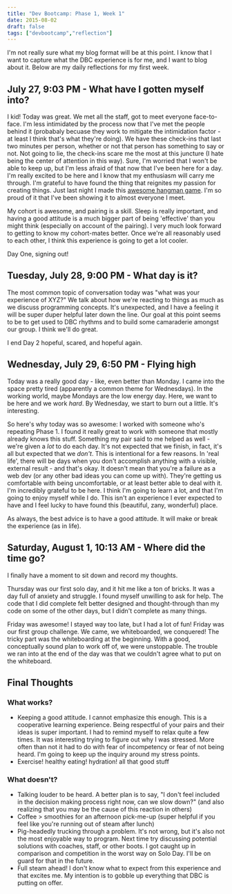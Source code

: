 ```yaml
---
title: "Dev Bootcamp: Phase 1, Week 1"
date: 2015-08-02
draft: false
tags: ["devbootcamp","reflection"]
---
```


I'm not really sure what my blog format will be at this point. I know that I want to capture what the DBC experience is for me, and I want to blog about it. Below are my daily reflections for my first week.

## July 27, 9:03 PM - What have I gotten myself into?
I kid! Today was great. We met all the staff, got to meet everyone face-to-face. I'm less intimidated by the process now that I've met the people behind it (probabaly becuase they work to mitigate the intimidation factor - at least I think that's what they're doing). We have these check-ins that last two minutes per person, whether or not that person has something to say or not. Not going to lie, the check-ins scare me the most at this juncture (I hate being the center of attention in this way). Sure, I'm worried that I won't be able to keep up, but I'm less afraid of that now that I've been here for a day. I'm really excited to be here and I know that my enthusiasm will carry me through. I'm grateful to have found the thing that reignites my passion for creating things. Just last night I made this [awesome hangman game](http://kellyripple.com/projects/hangman/hangman.html). I'm so proud of it that I've been showing it to almost everyone I meet.

My cohort is awesome, and pairing is a skill. Sleep is really important, and having a good attitude is a much bigger part of being 'effective' than you might think (especially on account of the pairing). I very much look forward to getting to know my cohort-mates better. Once we're all reasonably used to each other, I think this experience is going to get a lot cooler.

Day One, signing out!

## Tuesday, July 28, 9:00 PM - What day is it?
The most common topic of conversation today was "what was your experience of XYZ?" We talk about how we're reacting to things as much as we discuss programming concepts. It's unexpected, and I have a feeling it will be super duper helpful later down the line. Our goal at this point seems to be to get used to DBC rhythms and to build some camaraderie amongst our group. I think we'll do great.

I end Day 2 hopeful, scared, and hopeful again.

## Wednesday, July 29, 6:50 PM - Flying high
Today was a really good day - like, even better than Monday. I came into the space pretty tired (apparently a common theme for Wednesdays). In the working world, maybe Mondays are the low energy day. Here, we want to be here and we work *hard*. By Wednesday, we start to burn out a little. It's interesting.

So here's why today was so awesome: I worked with someone who's repeating Phase 1. I found it really great to work with someone that mostly already knows this stuff. Something my pair said to me helped as well - we're given a *lot* to do each day. It's not expected that we finish, in fact, it's all but expected that we *don't*. This is intentional for a few reasons. In 'real life', there will be days when you don't accomplish anything with a visible, external result - and that's okay. It doesn't mean that you're a failure as a web dev (or any other bad ideas you can come up with). They're getting us comfortable with being uncomfortable, or at least better able to deal with it. I'm incredibly grateful to be here. I think I'm going to learn a lot, and that I'm going to enjoy myself while I do. This isn't an experience I ever expected to have and I feel lucky to have found this (beautiful, zany, wonderful) place.

As always, the best advice is to have a good attitude. It will make or break the experience (as in life).

## Saturday, August 1, 10:13 AM - Where did the time go?
I finally have a moment to sit down and record my thoughts.

Thursday was our first solo day, and it hit me like a ton of bricks. It was a day full of anxiety and struggle. I found myself unwilling to ask for help. The code that I did complete felt better designed and thought-through than my code on some of the other days, but I didn't complete as many things.

Friday was awesome! I stayed way too late, but I had a lot of fun! Friday was our first group challenge. We came, we whiteboarded, we conquered! The tricky part was the whiteboarding at the beginning. With a good, conceptually sound plan to work off of, we were unstoppable. The trouble we ran into at the end of the day was that we couldn't agree what to put on the whiteboard.

## Final Thoughts
### What works?
- Keeping a good attitude. I cannot emphasize this enough. This is a cooperative learning experience. Being respectful of your pairs and their ideas is super important. I had to remind myself to relax quite a few times. It was interesting trying to figure out why I was stressed. More often than not it had to do with fear of incompetency or fear of not being heard. I'm going to keep up the inquiry around my stress points.
- Exercise! healthy eating! hydration! all that good stuff

### What doesn't?
- Talking louder to be heard. A better plan is to say, "I don't feel included in the decision making process right now, can we slow down?" (and also realizing that you may be the cause of this reaction in others)
- Coffee > smoothies for an afternoon pick-me-up (super helpful if you feel like you're running out of steam after lunch)
- Pig-headedly trucking through a problem. It's not wrong, but it's also not the most enjoyable way to program. Next time try discussing potential solutions with coaches, staff, or other boots. I got caught up in comparison and competition in the worst way on Solo Day. I'll be on guard for that in the future.
- Full steam ahead! I don't know what to expect from this experience and that excites me. My intention is to gobble up everything that DBC is putting on offer.

